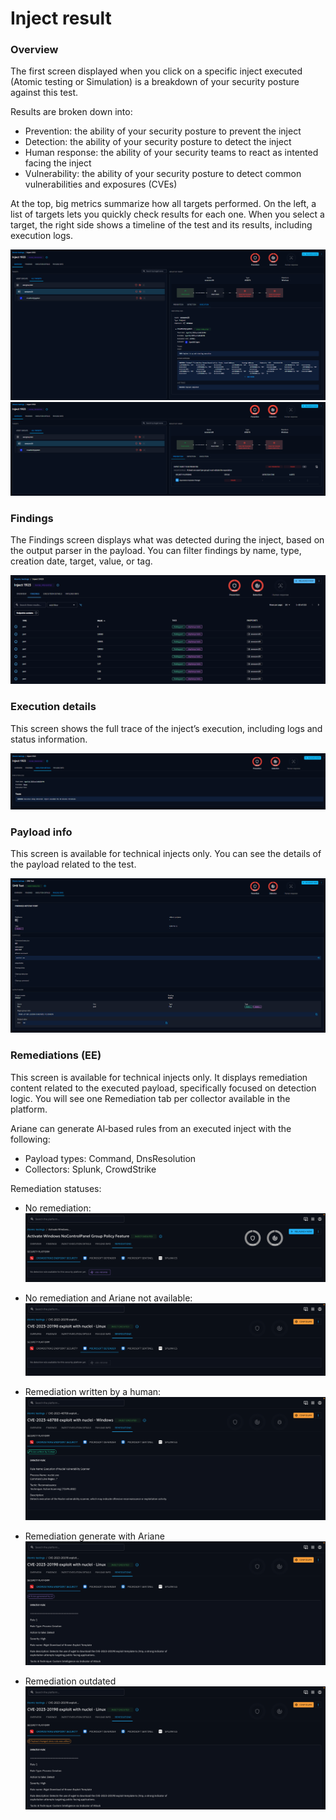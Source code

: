 # Inject result

### Overview

The first screen displayed when you click on a specific inject executed (Atomic testing or Simulation)  is a breakdown of your security
posture against this test.

Results are broken down into:

- Prevention: the ability of your security posture to prevent the inject
- Detection: the ability of your security posture to detect the inject
- Human response: the ability of your security teams to react as intented facing the inject
- Vulnerability: the ability of your security posture to detect common vulnerabilities and exposures (CVEs)

At the top, big metrics summarize how all targets performed. On the left, a list of targets lets you quickly check
results for each one. When you select a target, the right side shows a timeline of the test and its results, including
execution logs.

![Atomic testing Overview with Results](assets/atomic_testing_overview.png)
![Atomic testing Overview with Results](assets/atomic_testing_overview_expectations.png)

### Findings

The Findings screen displays what was detected during the inject, based on the output parser in the payload. You can
filter findings by name, type, creation date, target, value, or tag.

![Atomic testing Overview with Results](assets/atomic_testing_findings.png)

### Execution details

This screen shows the full trace of the inject’s execution, including logs and status information.

![Execution trace of a successfull atomic testing](assets/atomic_testing_execution_details.png)

### Payload info

This screen is available for technical injects only. You can see the details of the payload related to the test.

![Payload info of atomic testing](assets/atomic_testing_payload_info.png)

### Remediations (EE)

This screen is available for technical injects only. It displays remediation content related to the executed payload,
specifically focused on detection logic. You will see one Remediation tab per collector available in the platform.

Ariane can generate AI‑based rules from an executed inject with the following:

- Payload types: Command, DnsResolution
- Collectors: Splunk, CrowdStrike

Remediation statuses:
- No remediation:
  ![Detection Remediations-no-present](assets/atomic_testing_detection_remediation_no_present.png)

- No remediation and Ariane not available:
  ![Detection Remediations-no-present-ariane-not-available](assets/atomic_testing_detection_remediation_no_present_use_ariane_not_available.png)

- Remediation written by a human:
  ![Detection Remediations-human](assets/atomic_testing_detection_remediation_human.png)

- Remediation generate with Ariane
  ![Detection Remediations-ariane](assets/atomic_testing_detection_remediation_use_ariane.png)

- Remediation outdated
  ![Detection Remediations-outdated](assets/atomic_testing_detection_remediation_outdated.png)
